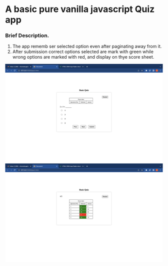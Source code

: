 # A basic pure vanilla javascript Quiz app

### Brief Description.

1.  The app rememb ser selected option even after paginating away from it.
2.  After submission correct options selected are mark with green while wrong options are marked with red, and display on thye score sheet.

<img src='./img1.png'>
<img src='./img2.png'>
